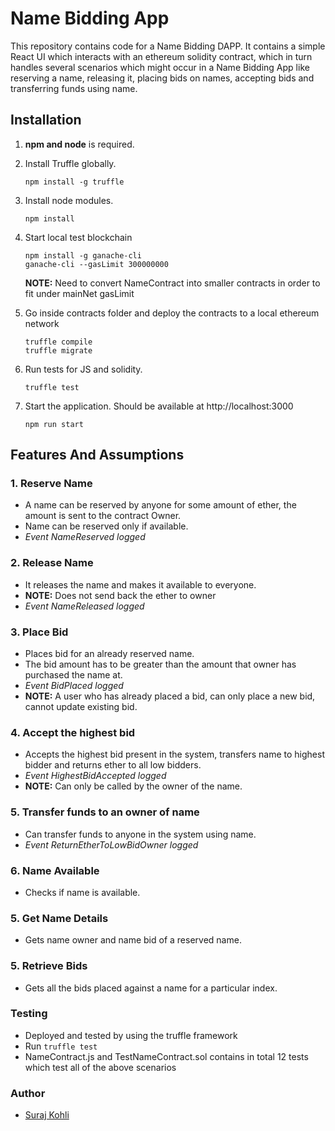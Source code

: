 # Name Bidding App
This repository contains code for a Name Bidding DAPP. It contains a simple React UI which interacts with an ethereum solidity contract, which in turn handles several scenarios which might occur in a Name Bidding App like reserving a name, releasing it, placing bids on names, accepting bids and transferring funds using name.

## Installation ##

1. **npm and node** is required.

2. Install Truffle globally.
    ```
    npm install -g truffle
    ```

3. Install node modules.
    ```
    npm install
    ```
3. Start local test blockchain
    ```
    npm install -g ganache-cli
    ganache-cli --gasLimit 300000000
    ```
    **NOTE:** Need to convert NameContract into smaller contracts in order to fit under mainNet gasLimit
    
4. Go inside contracts folder and deploy the contracts to a local ethereum network
    ```
    truffle compile
    truffle migrate
    ```

5. Run tests for JS and solidity.
    ```
    truffle test
    ```

6. Start the application.
   Should be available at http://localhost:3000
    ```
    npm run start
    ```

## Features And Assumptions ##

### 1. Reserve Name ###
* A name can be reserved by anyone for some amount of ether, the amount is sent to the contract Owner.
* Name can be reserved only if available.
* *Event NameReserved logged*

### 2. Release Name ###
* It releases the name and makes it available to everyone.
* **NOTE:** Does not send back the ether to owner
* *Event NameReleased logged*

### 3. Place Bid ###
* Places bid for an already reserved name.
* The bid amount has to be greater than the amount that owner has purchased the name at.
* *Event BidPlaced logged*
* **NOTE:** A user who has already placed a bid, can only place a new bid, cannot update existing bid.

### 4. Accept the highest bid ###
* Accepts the highest bid present in the system, transfers name to highest bidder and returns ether to all low bidders.
* *Event HighestBidAccepted logged*
* **NOTE:** Can only be called by the owner of the name.

### 5. Transfer funds to an owner of name ###
* Can transfer funds to anyone in the system using name.
* *Event ReturnEtherToLowBidOwner logged*

### 6. Name Available ###
* Checks if name is available.

### 5. Get Name Details ###
* Gets name owner and name bid of a reserved name.

### 5. Retrieve Bids ###
* Gets all the bids placed against a name for a particular index.

### Testing ###
* Deployed and tested by using the truffle framework
* Run `truffle test`
* NameContract.js and TestNameContract.sol contains in total 12 tests which test all of the above scenarios

### Author ###

* [Suraj Kohli](https://bitbucket.org/surajkohli/dns_app_ethereum)
